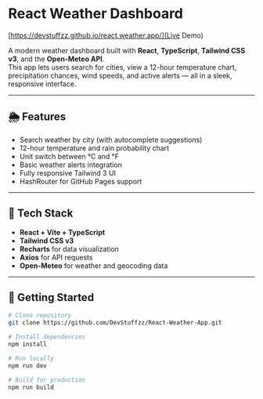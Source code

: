 # React Weather Dashboard

[https://devstuffzz.github.io/react.weather.app/](Live Demo)

A modern weather dashboard built with **React**, **TypeScript**, **Tailwind CSS v3**, and the **Open-Meteo API**.  
This app lets users search for cities, view a 12-hour temperature chart, precipitation chances, wind speeds, and active alerts — all in a sleek, responsive interface.

---

## 🌦 Features
- Search weather by city (with autocomplete suggestions)
- 12-hour temperature and rain probability chart
- Unit switch between °C and °F
- Basic weather alerts integration
- Fully responsive Tailwind 3 UI
- HashRouter for GitHub Pages support

---

## 🧰 Tech Stack
- **React + Vite + TypeScript**
- **Tailwind CSS v3**
- **Recharts** for data visualization
- **Axios** for API requests
- **Open-Meteo** for weather and geocoding data

---

## 🚀 Getting Started

```bash
# Clone repository
git clone https://github.com/DevStuffzz/React-Weather-App.git

# Install dependencies
npm install

# Run locally
npm run dev

# Build for production
npm run build
